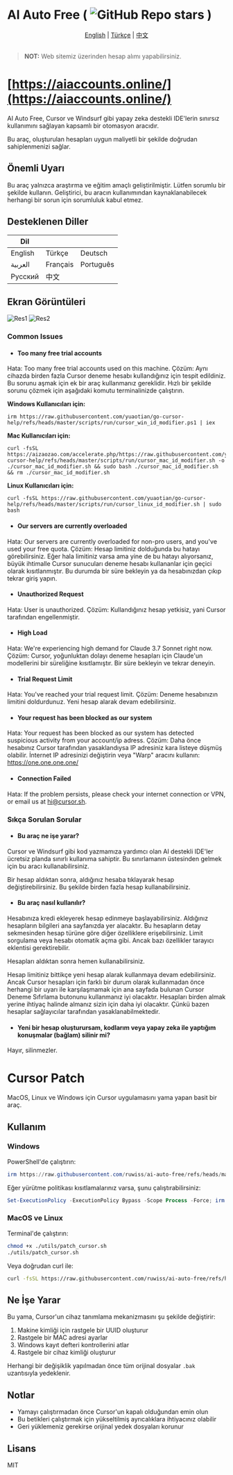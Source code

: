 # AI Auto Free ( ![GitHub Repo stars](https://img.shields.io/github/stars/ruwiss/ai-auto-free) )


<div align="center">
  <a href="README.md">English</a> |
  <a href="README.tr.md">Türkçe</a> |
  <a href="README.cn.md">中文</a>
</div>

<br>

> **NOT:** Web sitemiz üzerinden hesap alımı yapabilirsiniz.

# [https://aiaccounts.online/](https://aiaccounts.online/)

AI Auto Free, Cursor ve Windsurf gibi yapay zeka destekli IDE'lerin sınırsız kullanımını sağlayan kapsamlı bir otomasyon aracıdır.

Bu araç, oluşturulan hesapları uygun maliyetli bir şekilde doğrudan sahiplenmenizi sağlar.

## Önemli Uyarı
Bu araç yalnızca araştırma ve eğitim amaçlı geliştirilmiştir. Lütfen sorumlu bir şekilde kullanın. Geliştirici, bu aracın kullanımından kaynaklanabilecek herhangi bir sorun için sorumluluk kabul etmez.

## Desteklenen Diller

| Dil        |            |            |
|------------|------------|------------|
| English    | Türkçe     | Deutsch    |
| العربية    | Français   | Português  |
| Русский    | 中文       |            |

## Ekran Görüntüleri

![Res1](screenshots/tr-1.png)
![Res2](screenshots/tr-2.png)

### Common Issues

- #### Too many free trial accounts
Hata: Too many free trial accounts used on this machine.
Çözüm: Aynı cihazda birden fazla Cursor deneme hesabı kullandığınız için tespit edildiniz. Bu sorunu aşmak için ek bir araç kullanmanız gereklidir. Hızlı bir şekilde sorunu çözmek için aşağıdaki komutu terminalinizde çalıştırın.

**Windows Kullanıcıları için:**
```
irm https://raw.githubusercontent.com/yuaotian/go-cursor-help/refs/heads/master/scripts/run/cursor_win_id_modifier.ps1 | iex
```

**Mac Kullanıcıları için:**
```
curl -fsSL https://aizaozao.com/accelerate.php/https://raw.githubusercontent.com/yuaotian/go-cursor-help/refs/heads/master/scripts/run/cursor_mac_id_modifier.sh -o ./cursor_mac_id_modifier.sh && sudo bash ./cursor_mac_id_modifier.sh && rm ./cursor_mac_id_modifier.sh
```

**Linux Kullanıcıları için:**
```
curl -fsSL https://raw.githubusercontent.com/yuaotian/go-cursor-help/refs/heads/master/scripts/run/cursor_linux_id_modifier.sh | sudo bash
```

- #### Our servers are currently overloaded
Hata: Our servers are currently overloaded for non-pro users, and you've used your free quota.
Çözüm: Hesap limitiniz dolduğunda bu hatayı görebilirsiniz. Eğer hala limitiniz varsa ama yine de bu hatayı alıyorsanız, büyük ihtimalle Cursor sunucuları deneme hesabı kullananlar için geçici olarak kısıtlanmıştır. Bu durumda bir süre bekleyin ya da hesabınızdan çıkıp tekrar giriş yapın.

- #### Unauthorized Request
Hata: User is unauthorized.
Çözüm: Kullandığınız hesap yetkisiz, yani Cursor tarafından engellenmiştir.

- #### High Load
Hata: We're experiencing high demand for Claude 3.7 Sonnet right now.
Çözüm: Cursor, yoğunluktan dolayı deneme hesapları için Claude'un modellerini bir süreliğine kısıtlamıştır. Bir süre bekleyin ve tekrar deneyin.

- #### Trial Request Limit
Hata: You've reached your trial request limit.
Çözüm: Deneme hesabınızın limitini doldurdunuz. Yeni hesap alarak devam edebilirsiniz.

- #### Your request has been blocked as our system
Hata: Your request has been blocked as our system has detected suspicious activity from your account/ip adress.
Çözüm: Daha önce hesabınız Cursor tarafından yasaklandıysa IP adresiniz kara listeye düşmüş olabilir. İnternet IP adresinizi değiştirin veya "Warp" aracını kullanın: https://one.one.one.one/

- #### Connection Failed
Hata: If the problem persists, please check your internet connection or VPN, or email us at hi@cursor.sh.

### Sıkça Sorulan Sorular

- #### Bu araç ne işe yarar?
Cursor ve Windsurf gibi kod yazmamıza yardımcı olan AI destekli IDE'ler ücretsiz planda sınırlı kullanıma sahiptir. Bu sınırlamanın üstesinden gelmek için bu aracı kullanabilirsiniz.

Bir hesap aldıktan sonra, aldığınız hesaba tıklayarak hesap değiştirebilirsiniz. Bu şekilde birden fazla hesap kullanabilirsiniz.

- #### Bu araç nasıl kullanılır?
Hesabınıza kredi ekleyerek hesap edinmeye başlayabilirsiniz. Aldığınız hesapların bilgileri ana sayfanızda yer alacaktır. Bu hesapların detay sekmesinden hesap türüne göre diğer özelliklere erişebilirsiniz. Limit sorgulama veya hesabı otomatik açma gibi. Ancak bazı özellikler tarayıcı eklentisi gerektirebilir.

Hesapları aldıktan sonra hemen kullanabilirsiniz.

Hesap limitiniz bittikçe yeni hesap alarak kullanmaya devam edebilirsiniz. Ancak Cursor hesapları için farklı bir durum olarak kullanmadan önce herhangi bir uyarı ile karşılaşmamak için ana sayfada bulunan Cursor Deneme Sıfırlama butonunu kullanmanız iyi olacaktır. Hesapları birden almak yerine ihtiyaç halinde almanız sizin için daha iyi olacaktır. Çünkü bazen hesaplar sağlayıcılar tarafından yasaklanabilmektedir.

- #### Yeni bir hesap oluşturursam, kodlarım veya yapay zeka ile yaptığım konuşmalar (bağlam) silinir mi?
Hayır, silinmezler.

# Cursor Patch

MacOS, Linux ve Windows için Cursor uygulamasını yama yapan basit bir araç.

## Kullanım

### Windows

PowerShell'de çalıştırın:

```powershell
irm https://raw.githubusercontent.com/ruwiss/ai-auto-free/refs/heads/master/utils/patch_cursor.ps1 | iex
```

Eğer yürütme politikası kısıtlamalarınız varsa, şunu çalıştırabilirsiniz:

```powershell
Set-ExecutionPolicy -ExecutionPolicy Bypass -Scope Process -Force; irm https://raw.githubusercontent.com/ruwiss/ai-auto-free/refs/heads/master/utils/patch_cursor.ps1 | iex
```

### MacOS ve Linux

Terminal'de çalıştırın:

```bash
chmod +x ./utils/patch_cursor.sh
./utils/patch_cursor.sh
```

Veya doğrudan curl ile:

```bash
curl -fsSL https://raw.githubusercontent.com/ruwiss/ai-auto-free/refs/heads/master/utils/patch_cursor.sh | bash
```

## Ne İşe Yarar

Bu yama, Cursor'un cihaz tanımlama mekanizmasını şu şekilde değiştirir:

1. Makine kimliği için rastgele bir UUID oluşturur
2. Rastgele bir MAC adresi ayarlar
3. Windows kayıt defteri kontrollerini atlar
4. Rastgele bir cihaz kimliği oluşturur

Herhangi bir değişiklik yapılmadan önce tüm orijinal dosyalar `.bak` uzantısıyla yedeklenir.

## Notlar

- Yamayı çalıştırmadan önce Cursor'un kapalı olduğundan emin olun
- Bu betikleri çalıştırmak için yükseltilmiş ayrıcalıklara ihtiyacınız olabilir
- Geri yüklemeniz gerekirse orijinal yedek dosyaları korunur

## Lisans

MIT
